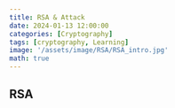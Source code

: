 ```yaml
---
title: RSA & Attack
date: 2024-01-13 12:00:00
categories: [Cryptography]
tags: [cryptography, Learning]
image: '/assets/image/RSA/RSA_intro.jpg'
math: true
---
```


## RSA